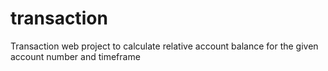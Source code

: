 # transaction
Transaction web project to calculate relative account balance for the given account number and timeframe
